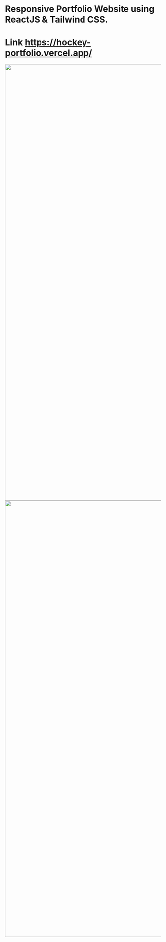 # Responsive Portfolio Website using ReactJS & Tailwind CSS.
# Link https://hockey-portfolio.vercel.app/
<img width="1406"  src="https://user-images.githubusercontent.com/107538948/224572354-6bc16701-e70f-47b6-930b-67c45f851b3e.png">



<img width="1406"  src="https://user-images.githubusercontent.com/107538948/224572369-228c3b1d-b5b7-4572-b560-cb9d0cb8904f.png">
